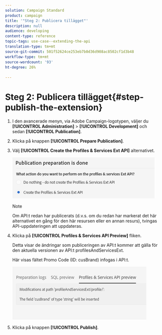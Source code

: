 ```yaml
---
solution: Campaign Standard
product: campaign
title: '"Steg 2: Publicera tillägget"'
description: null
audience: developing
content-type: reference
topic-tags: use-case--extending-the-api
translation-type: tm+mt
source-git-commit: 501f52624ce253eb7b0d36d908ac8502cf1d3b48
workflow-type: tm+mt
source-wordcount: '93'
ht-degree: 26%

---
```



# Steg 2: Publicera tillägget{#step-publish-the-extension}

1. I den avancerade menyn, via Adobe Campaign-logotypen, väljer du **[!UICONTROL Administration]** > **[!UICONTROL Development]** och sedan **[!UICONTROL Publication]**.
1. Klicka på knappen **[!UICONTROL Prepare Publication]**.
1. Välj **[!UICONTROL Create the Profiles & Services Ext API]** alternativet.

   ![](assets/create-profile-and-services-api.png)

   >[!NOTE]
   >
   >Om API:t redan har publicerats (d.v.s. om du redan har markerat det här alternativet en gång för den här resursen eller en annan resurs), tvingas API-uppdateringen att uppdateras.

1. Klicka på **[!UICONTROL Profiles & Services API Preview]** fliken.

   Detta visar de ändringar som publiceringen av API:t kommer att gälla för den aktuella versionen av API:t profilesAndServicesExt.

   Här visas fältet Promo Code (ID: cusBrand) infogas i API:t.

   ![](assets/extendpandsapi_diff.png)

1. Klicka på knappen **[!UICONTROL Publish]**.

